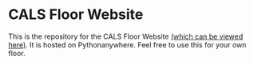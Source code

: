 # CALS Floor Website
This is the repository for the CALS Floor Website [\(which can be viewed here\)](www.calsfloor.info). It is hosted on Pythonanywhere.
Feel free to use this for your own floor.

